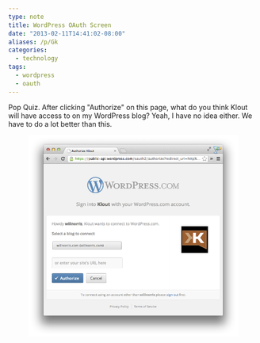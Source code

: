 ```yaml
---
type: note
title: WordPress OAuth Screen
date: "2013-02-11T14:41:02-08:00"
aliases: /p/Gk
categories:
  - technology
tags:
  - wordpress
  - oauth
---
```


Pop Quiz. After clicking "Authorize" on this page, what do you think Klout will have access to on my WordPress blog?
Yeah, I have no idea either. We have to do a lot better than this.

<figure class="aligncenter">
  <img src="wordpress-auth-screen.png" alt="Screenshot of WordPress OAuth dialog, connecting to Klout" />
</figure>
